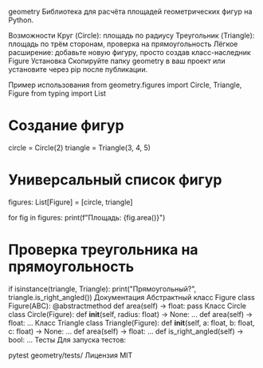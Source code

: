 geometry
Библиотека для расчёта площадей геометрических фигур на Python.

Возможности
Круг (Circle): площадь по радиусу
Треугольник (Triangle): площадь по трём сторонам, проверка на прямоугольность
Лёгкое расширение: добавьте новую фигуру, просто создав класс-наследник Figure
Установка
Скопируйте папку geometry в ваш проект или установите через pip после публикации.

Пример использования
from geometry.figures import Circle, Triangle, Figure
from typing import List

# Создание фигур
circle = Circle(2)
triangle = Triangle(3, 4, 5)

# Универсальный список фигур
figures: List[Figure] = [circle, triangle]

for fig in figures:
    print(f"Площадь: {fig.area()}")

# Проверка треугольника на прямоугольность
if isinstance(triangle, Triangle):
    print("Прямоугольный?", triangle.is_right_angled())
Документация
Абстрактный класс Figure
class Figure(ABC):
    @abstractmethod
    def area(self) -> float:
        pass
Класс Circle
class Circle(Figure):
    def __init__(self, radius: float) -> None:
        ...
    def area(self) -> float:
        ...
Класс Triangle
class Triangle(Figure):
    def __init__(self, a: float, b: float, c: float) -> None:
        ...
    def area(self) -> float:
        ...
    def is_right_angled(self) -> bool:
        ...
Тесты
Для запуска тестов:

pytest geometry/tests/
Лицензия
MIT
